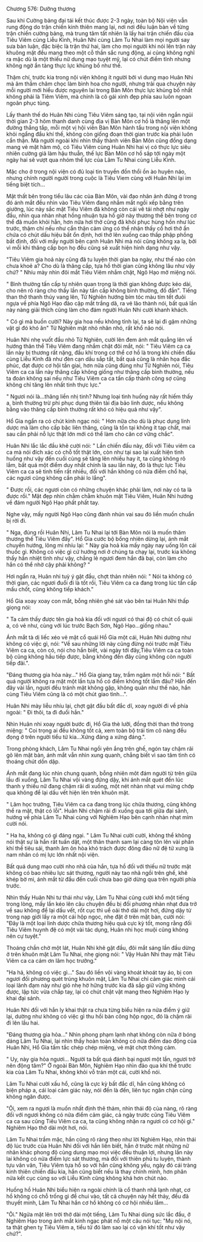 




Chương 576: Dưỡng thương


Sau khi Cường bảng đại tái kết thúc được 2-3 ngày, toàn bộ Nội viện vẫn rung động do trận chiến kinh thiên mang lại, nơi nơi đều luận bàn về từng trận chiến cường bảng, mà trung tâm tất nhiên là lấy hai trận chiến đấu của Tiêu Viêm cùng Liễu Kình, Huân Nhi cùng Lâm Tu Nhai làm mọi người say sưa bàn luận, đặc biệc là trận thứ hai, làm cho mọi người khi nói lên trận này khuông mặt đều mang theo một cỗ thần sắc rung động, ai củng không nghĩ ra mặc dù là một thiếu nữ dung mạo tuyệt mỹ, lại có chút điềm tĩnh nhưng không ngờ ẩn tàng thực lực khủng bố như thế.

Thậm chí, trước kia trong nội viện không ít người bởi vì dung mạo Huân Nhi mà âm thầm châm chọc làm bình hoa cho người, nhưng trải qua chuyện này mỗi người mới hiểu được nguyên lai trong Bàn Môn thực lực khủng bố nhất không phải là Tiêm Viêm, mà chính là cô gái xinh đẹp phía sau luôn ngoan ngoãn phục tùng.

Lấy thanh thế do Huân Nhi cùng Tiêu Viêm sáng tạo, tại nội viên ngắn ngủi thời gian 2-3 hôm thanh danh cùng địa vị Bàn Môn cơ hồ là thăng lên một đường thẳng tắp, mỗi một vị hội viên Bàn Môn hành tẩu trong nội viện không khỏi ngẩng đầu khí thế, không còn giống đoạn thời gian trước kia phải luôn cẩn thận. Mà người ngoài khi nhìn thấy thành viên Bàn Môn cũng đồng dạng mang vẻ mặt hâm mộ, có Tiêu Viêm cùng Huân Nhi hai vị có thực lực siêu nhiên cường giả làm hậu thuẫn, thế lực Bàn Môn cơ hồ săp tới ngày một ngày hai sẽ vượt qua nhóm thế lực của Lâm Tu Nhai cùng Liễu Kình.

Mặc cho ở trong nội viện có đủ loại tin truyền đồn thổi ồn ào huyên náo, nhưng chính người người trong cuộc là Tiêu Viem cùng với Huân Nhi lại im tiếng biệt tích...

Mật thất bên trong tiểu lâu các của Bàn Môn, vài đạo nhân ảnh đứng ở trong đó ánh mắt đều nhìn vào Tiêu Viêm đang nhắm mắt ngồi xếp bằng trên giường, lúc này sắc mặt Tiêu Viêm đã không còn cái vẽ tái nhợt như ngày đầu, nhìn qua nhàn nhạt hồng nhuận tựa hồ giờ này thương thế bên trong cơ thể đã muốn khỏi hẳn, hơn nữa hơi thở cũng đã khôi phục hùng hồn như lúc trước, thậm chí nếu như cẩn thận cảm ứng có thể nhận thấy cổ hơi thở ẩn chứa có chút dấu hiệu bất ổn định, hơi thở lên xuống cao thấp phập phồng bất định, đối với mấy người bên cạnh Huân Nhi mà nói cũng không xa lạ, bởi vì mỗi khi thăng cấp bọn họ đều cũng sẽ xuất hiện hình dạng như vậy.

"Tiêu Viêm gia hoả này cũng đã tu luyện thời gian ba ngày, như thế nào còn chưa khoẻ a? Cho dù là thăng cấp, tựa hồ thời gian cũng không lâu như vậy chứ? " Nhíu mày nhìn đôi mắt Tiêu Viêm nhắm chặt, Ngô Hạo mở miệng nói.

" Bình thường tấn cấp tự nhiên quan trọng là thời gian không được kéo dài, cho nên rõ ràng cho thấy lần này tấn cấp không bình thường, đồ đần". Tiếng than thở thanh thúy vang lên, Tử Nghiên hướng bím tóc màu tím tết đuôi ngựa về phía Ngô Hạo đảo cặp mắt trắng dã, ra vẻ lão thành nói, bất quá lần này nàng giải thích cũng làm cho đám người Huân Nhi cười khanh khách.

" Có gì mà buồn cười? Này gia hoa nếu không tỉnh lại, ta sẽ lại đi gặm những vật gì đó khó ăn" Tử Nghiên mặt nhỏ nhăn nhó, rất khổ não nói.

Huân Nhi nhẹ vuốt đầu nhỏ Tử Nghiên, cười lên đem ánh mắt quẳng lên về hướng thân thể Tiêu Viêm đang nhắm chặt đôi mắt, nói: " Tiêu Viêm ca ca lần này bị thương rất nặng, đấu khí trong cơ thể cơ hồ là trong khi chiến đấu cùng Liễu Kình đã như đèn cạn dầu sắp tắt, bất quá cũng là nhân họa đắc phúc, đạt được cơ hội tấn giai, hơn nữa cũng đúng như Tử Nghiên nói, Tiêu Viêm ca ca lần này thăng cấp không giống như thăng cấp bình thường, nếu ta đoán không sai nếu như Tiêu Viêm ca ca tấn cấp thành công sợ cũng không chỉ tăng lên nhất tinh thực lực."

" Ngươi nói là...thăng liền nhị tinh? Nhưng loại tình huống này rất hiếm thấy a, bình thường trừ phi phục dụng thiên tài địa bảo linh dược, nếu không bằng vào thăng cấp bình thường rất khó có hiệu quả như vậy".

Hổ Gia ngẩn ra có chút kinh ngạc nói: " Hơn nữa cho dù là phục dụng linh dược mà làm cho cấp bậc liên thăng, cũng là tồn tại không ít tạp chất, mai sau cần phải nỗ lực thật lớn mới có thể làm cho căn cơ vững chắc".

Huân Nhi lắc lắc đầu khẽ cười nói: " Lần chiến đấu này, đối với Tiêu viêm ca ca mà nói đích xác có chỗ tốt thật lớn, còn như tại sao lại xuất hiện tình huống như vậy đến cuối cùng sẽ tăng lên nhiều hay ít, ta cũng không rõ lắm, bất quá một điểm duy nhất chính là sau lần này, đó là thực lực Tiêu Viêm ca ca sẽ tinh tiến rất nhiều, đối với hắn không có nửa điểm chổ hại, các ngươi cũng không cần phải lo lắng".

" Được rồi, các ngươi còn có những chuyện khác phải làm, nơi này có ta là được rồi." Mặt đẹp nhìn chằm chằm khuôn mặt Tiêu Viêm, Huân Nhi hướng về đám người Ngô Hạo phất phất tay.

Nghe vậy, mấy người Ngô Hạo cũng đành nhún vai sau đó liền muốn chuẩn bị rời đi.

" Nga, đúng rồi Huân Nhi, Lâm Tu Nhai lại tới Bàn Môn nói là muốn thăm thương thế Tiêu Viêm đấy". Hổ Gia cước bộ bổng nhiên dừng lại, ánh mắt chuyển hướng, lông mi nhíu lại: " Này gia hoả kia mấy ngày nay uống lộn cái thuốc gì. Không có việc gì cứ hướng nơi ở chúng ta chạy lại, trước kia không thấy hắn nhiệt tình như vậy, chẳng lẻ ngươi đem hắn đả bại, còn làm cho hắn có thể nhờ cậy phải không? "

Hơi ngẩn ra, Huân nhi tuỳ ý gật đầu, chợt thản nhiên nói: " Nói ta không có thời gian, các ngươi đuổi đi là tốt rồi, Tiêu Viêm ca ca đang trong lúc tấn cấp mấu chốt, cũng không tiếp khách."

Hổ Gia xoay xoay con mắt, bỗng nhiên ghé sát vào bên tai Huân Nhi thấp giọng nói:

" Ta cảm thấy được tên gia hoả kia đối với ngươi có thai độ có chút cổ quái a, có vẻ như, cùng với lúc trước Bạch Sơn, Ngô Hạo...giống nhau."

Ánh mắt tà dị liếc xéo vẻ mặt cổ quái Hồ Gia một cái, Huân Nhi dường như không có việc gì, nói: "Về sau những lời này cũng đừng nói trước mặt Tiêu Viêm ca ca, còn có, nói cho hắn biết, vài ngày tới đây,Tiêu Viêm ca ca toàn bộ cũng không hầu tiếp được, bằng không đến đây cũng không còn người tiếp đãi.".

"Đáng thương gia hỏa này..." Hổ Gia giang tay, trầm ngâm một hồi nói: " Bất quá người không ra mặt một lần tựa hồ có điểm không tốt lắm đâu? Hắn đến đây vài lần, ngươi đều tránh mặt không gặp, không quản như thế nào, hắn cùng Tiêu Viêm cũng là có một chút giao tình...".

Huân Nhi mày liễu nhíu lại, chợt gật đầu bất đắc dĩ, xoay người đi về phía ngoài: " Đi thôi, ta đi đuổi hắn."

Nhìn Huân nhi xoay người bước đi, Hổ Gia thè lưỡi, đồng thời than thở trong miệng: " Coi trọng ai đều không tốt cả, xem toàn bộ trái tim cô nàng đều đọng ở trên người tiểu tử kia...Xứng đáng a xứng đáng.".

Trong phòng khách, Lâm Tu Nhai ngồi yên ắng trên ghế, ngón tay chậm rãi gõ lên mặt bàn, ánh mắt vẫn nhìn xung quanh, chẳng biết vì sao tâm tình có thoáng chút dồn dập.

Ánh mắt đang lúc nhìn chung quanh, bỗng nhiên môt đám người từ trên giữa lầu đi xuống, Lâm Tu Nhai vội vàng đứng dậy, khi ánh mắt quét đến lúc thanh y thiếu nữ đang chậm rãi di xuống, một nét nhàn nhạt vui mừng chớp qua không để lại dấu vết hiện lên trên khuôn mặt.

" Lâm học trưởng, Tiêu Viêm ca ca đang trong lúc chữa thương, cũng không thể ra mặt, thật có lỗi". Huân Nhi chậm rãi đi xuống qua tới giữa đại sảnh, hướng về phía Lâm Tu Nhai cùng với Nghiêm Hạo bên cạnh nhàn nhạt mỉm cười nói.

" Ha ha, không có gì đáng ngại. " Lâm Tu Nhai cười cười, không thể không nói thật sự là hắn rất tuấn dật, một thân thanh sam lại càng tôn lên vài phần khí thế tiêu sái, thanh âm ôn hòa khó trách được đông đảo nữ đệ tử xưng là nam nhân có mị lực lớn nhất nội viện.

Bất quá dung mạo cười nho nhã của hắn, tựa hồ đối với thiếu nữ trước mặt không có bao nhiêu lực sát thương, người này tao nhã ngồi trên ghế, khẽ khép bờ mi, ánh mắt từ đầu đến cuối chưa bao giờ dừng qua trên người phía trước.

Nhìn thấy Huân Nhi tư thái như vậy, Lâm Tu Nhai cũng cười khổ một tiếng trong lòng, mấy lần kéo lên câu chuyện đều bị đối phương nhàn nhạt đưa trở về sau không để lại dấu vết, rốt cục thì uể oải thở dài một hơi, đứng dậy từ trong nạp giới lấy ra một cái hộp ngọc, nhẹ đặt ở trên mặt bàn, cười nói: "Đây là một loại linh dược chữa thương hiệu quả cực kỳ tốt, mong rằng đối Tiêu Viêm huynh đệ có một vài tác dụng, Huân nhi học muội cũng không nên cự tuyệt."

Thoáng chần chờ một lát, Huân Nhi khẽ gật đầu, đôi mắt sáng lần đầu dừng ở trên khuôn mặt Lâm Tu Nhai, nhẹ giọng nói: " Vậy Huân Nhi thay mặt Tiêu Viêm ca ca cám ơn lâm học trưởng."

"Ha hả, không có việc gì..." Sau đó liền vội vàng khoát khoát tay áo, bị con ngươi đối phương quét trúng khuôn mặt, Lâm Tu Nhai chỉ cảm giác mình cái loại lãnh đạm này như gió nhẹ hờ hững trước kia đã sắp giữ vững không được, lập tức vừa chắp tay, lại có chút chật vật mang theo Nghiêm Hạo ly khai đại sảnh.

Huân Nhi đối với hắn ly khai thật ra chưa từng biểu hiện ra nửa điểm ý giữ lại, dường như không có việc gì thu hồi bàn công hộp ngọc, đó là chậm rãi đi lên lầu hai.

"Đáng thương gia hỏa..." Nhìn phong phạm lạnh nhạt không còn nữa ở bóng dáng Lâm Tu Nhai, lại nhìn thấy hoàn toàn không có nửa điểm dao động của Huân Nhi, Hổ Gia tấm tắc chép chép miệng, vẻ mặt chợt thông cảm.

" Uy, này gia hỏa ngươi... Người ta bất quá đánh bại ngươi một lần, ngươi trở nên động tâm?" Ở ngoài Bàn Môn, Nghiêm Hạo nhìn đảo qua khí thế trước kia của Lâm Tu Nhai, không khỏi vỗ trán một cái, cười khổ nói.

Lâm Tu Nhai cười xấu hổ, cũng là cực kỳ bất đắc dĩ, hắn cũng không có biện pháp a, cái loại cảm giác này, nói đến là đến, liên tục ngăn chặn cũng không ngăn được.

"Ôi, xem ra ngươi là muốn nhất định thê thảm, nhìn thái độ của nàng, rõ ràng đối với ngươi không có nửa điểm cảm giác, cả ngày trước cũng Tiêu Viêm ca ca sau cũng Tiêu Viêm ca ca, ta cũng không nhận ra ngươi có cơ hội gì." Nghiêm Hạo thở dài một hơi, nói.

Lâm Tu Nhai trầm mặc, hắn cũng rõ ràng theo như lời Nghiêm Hạo, nhìn thái độ lúc trước của Huân Nhi đối với hắn liền biết, hắn ở trước mặt những nữ nhân khác phong độ cùng dung mạo mọi việc đều thuận lợi, nhưng lần này lai không có nửa điểm lực sát thương, mà đối với thiên phú tu luyện, thành tựu vân vân, Tiêu Viêm tựa hồ so với hắn cũng không yếu, ngày đó cái tràng kinh thiên chiến đấu kia, hắn cũng biết nếu là thay chính mình, hơn phân nửa kết cục cùng so với Liễu Kình cũng không khá hơn chút nào.

Huống hồ Huân Nhi biểu hiện ra ngoài chính là cổ thanh nhã lạnh nhạt, cơ hồ không có chỗ trống gì để chui vào, tất cả chuyện này hết thảy, đều đã thuyết minh, Lâm Tu Nhai hắn cơ hồ không có cơ hội nhiều lắm...

"Ôi." Ngửa mặt lên trời thở dài một tiếng, Lâm Tu Nhai dùng sức lắc đầu, ở Nghiêm Hạo trong ánh mắt kinh ngạc phát nổ một câu nói tục: "Mụ nội nó, ta thật ghen tỵ Tiêu Viêm a, tiểu tử đó làm sao lại có vận khí tốt như vậy chứ?".





